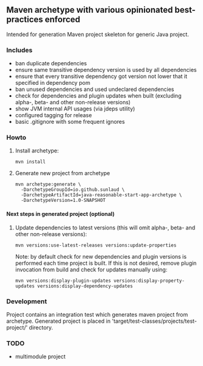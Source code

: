 ## Maven archetype with various opinionated best-practices enforced

Intended for generation Maven project skeleton for generic Java project.

### Includes
* ban duplicate dependencies
* ensure same transitive dependency version is used by all dependencies
* ensure that every transitive dependency got version not lower that it specified in dependency pom
* ban unused dependencies and used undeclared dependencies
* check for dependencies and plugin updates when built (excluding alpha-, beta- and other non-release versions)
* show JVM internal API usages (via jdeps utility)
* configured tagging for release
* basic .gitignore with some frequent ignores


### Howto
1. Install archetype:
    ```
    mvn install
    ```

2. Generate new project from archetype
    ```
    mvn archetype:generate \
      -DarchetypeGroupId=io.github.sunlaud \
      -DarchetypeArtifactId=java-reasonable-start-app-archetype \
      -DarchetypeVersion=1.0-SNAPSHOT
    ```

#### Next steps in generated project (optional)

1. Update dependencies to latest versions (this will omit alpha-, beta- and other non-release versions):
    ```
    mvn versions:use-latest-releases versions:update-properties
    ```
    Note: by default check for new dependencies and plugin versions is performed each time project is built.
    If this is not desired, remove plugin invocation from build and check for updates manually using:
    ```
    mvn versions:display-plugin-updates versions:display-property-updates versions:display-dependency-updates
    ```

### Development

Project contains an integration test which generates maven project from archetype.
Generated project is placed in 'target/test-classes/projects/test-project/' directory.


### TODO
* multimodule project
